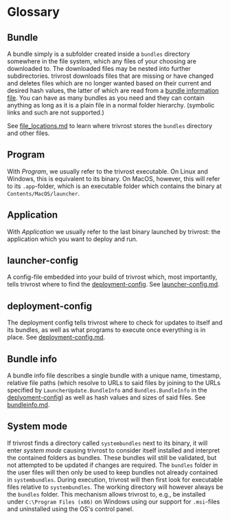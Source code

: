 # Glossary

## Bundle
A bundle simply is a subfolder created inside a `bundles` directory somewhere in the file system, which any files of your choosing are downloaded to. The downloaded files may be nested into further subdirectories. trivrost downloads files that are missing or have changed and deletes files which are no longer wanted based on their current and desired hash values, the latter of which are read from a [bundle information file](#bundle-info). You can have as many bundles as you need and they can contain anything as long as it is a plain file in a normal folder hierarchy. (symbolic links and such are not supported.)

See [file_locations.md](file_locations.md) to learn where trivrost stores the `bundles` directory and other files.

## Program
With *Program*, we usually refer to the trivrost executable. On Linux and Windows, this is equivalent to its binary. On MacOS, however, this will refer to its `.app`-folder, which is an executable folder which contains the binary at `Contents/MacOS/launcher`.

## Application
With *Application* we usually refer to the last binary launched by trivrost: the application which you want to deploy and run.

## launcher-config
A config-file embedded into your build of trivrost which, most importantly, tells trivrost where to find the [deployment-config](#deployment-config). See [launcher-config.md](launcher-config.md).

## deployment-config
The deployment config tells trivrost where to check for updates to itself and its bundles, as well as what programs to execute once everything is in place. See [deployment-config.md](deployment-config.md).

## Bundle info
A bundle info file describes a single bundle with a unique name, timestamp, relative file paths (which resolve to URLs to said files by joining to the URLs specified by `LauncherUpdate.BundleInfo` and `Bundles.BundleInfo` in the [deplyoment-config](#deployment-config)) as well as hash values and sizes of said files. See [bundleinfo.md](bundleinfo.md).

## System mode
If trivrost finds a directory called `systembundles` next to its binary, it will enter *system mode* causing trivrost to consider itself installed and interpret the contained folders as bundles. These bundles will still be validated, but not attempted to be updated if changes are required. The `bundles` folder in the user files will then only be used to keep bundles not already contained in `systembundles`. During execution, trivrost will then first look for executable files relative to `systembundles`. The working directory will however always be the `bundles` folder. This mechanism allows trivrost to, e.g., be installed under `C:\Program Files (x86)` on Windows using our support for `.msi`-files and uninstalled using the OS's control panel.

